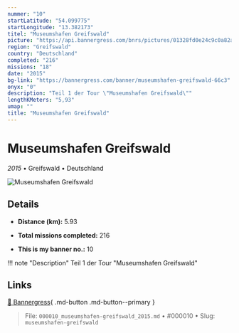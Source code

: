 ```yaml
---
nummer: "10"
startLatitude: "54.099775"
startLongitude: "13.382173"
titel: "Museumshafen Greifswald"
picture: "https://api.bannergress.com/bnrs/pictures/01328fd0e24c9c0a82a36a93613be784"
region: "Greifswald"
country: "Deutschland"
completed: "216"
missions: "18"
date: "2015"
bg-link: "https://bannergress.com/banner/museumshafen-greifswald-66c3"
onyx: "0"
description: "Teil 1 der Tour \"Museumshafen Greifswald\""
lengthKMeters: "5,93"
umap: ""
title: "Museumshafen Greifswald"
---
```

# Museumshafen Greifswald

*2015* • Greifswald • Deutschland

![Museumshafen Greifswald](https://api.bannergress.com/bnrs/pictures/01328fd0e24c9c0a82a36a93613be784)

## Details
- **Distance (km):** 5.93

- **Total missions completed:** 216
- **This is my banner no.:** 10


!!! note "Description"
    Teil 1 der Tour "Museumshafen Greifswald"



## Links
[🔗 Bannergress](https://bannergress.com/banner/museumshafen-greifswald-66c3){ .md-button .md-button--primary }



> File: `000010_museumshafen-greifswald_2015.md` • #000010 • Slug: `museumshafen-greifswald`
